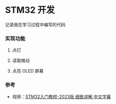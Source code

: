 # STM32 开发

记录我在学习过程中编写的代码

### 实现功能

1. 点灯

2. 读取微动

3. 点亮 OLED 屏幕

### 参考

- 视频：[STM32入门教程-2023版 细致讲解 中文字幕](https://www.bilibili.com/video/BV1th411z7sn)


